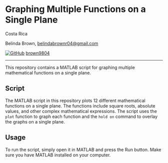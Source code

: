 # Graphing Multiple Functions on a Single Plane

Costa Rica

Belinda Brown, belindabrownr04@gmail.com

[![GitHub](https://img.shields.io/badge/--181717?logo=github&logoColor=ffffff)](https://github.com/)
[brown9804](https://github.com/brown9804)

----------


This repository contains a MATLAB script for graphing multiple mathematical functions on a single plane.

## Script

The MATLAB script in this repository plots 12 different mathematical functions on a single plane. The functions include square roots, absolute values, and other complex mathematical expressions. The script uses the `plot` function to graph each function and the `hold on` command to overlay the graphs on a single plane.

## Usage

To run the script, simply open it in MATLAB and press the Run button. Make sure you have MATLAB installed on your computer.
